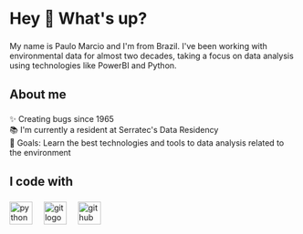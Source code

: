 <h1 align="left">Hey 👋 What's up?</h1>

###

<p align="left">My name is Paulo Marcio and I'm from Brazil. I've been working with environmental  data for almost two decades, taking a focus on data analysis using technologies like PowerBI and Python.</p>

###

<h2 align="left">About me</h2>

###

<p align="left">✨ Creating bugs since 1965<br>📚 I'm currently a resident at Serratec's Data Residency<br>🎯 Goals: Learn the best technologies and tools to data analysis related to the environment</p>

###

<h2 align="left">I code with</h2>

###

<div align="left">
  <img src="https://cdn.jsdelivr.net/gh/devicons/devicon/icons/python/python-original.svg" height="40" alt="python logo"  />
  <img width="12" />
  <img src="https://cdn.jsdelivr.net/gh/devicons/devicon/icons/git/git-original.svg" height="40" alt="git logo"  />
  <img width="12" />
  <img src="https://cdn.jsdelivr.net/gh/devicons/devicon/icons/github/github-original.svg" height="40" alt="github logo"  />
</div>

###
